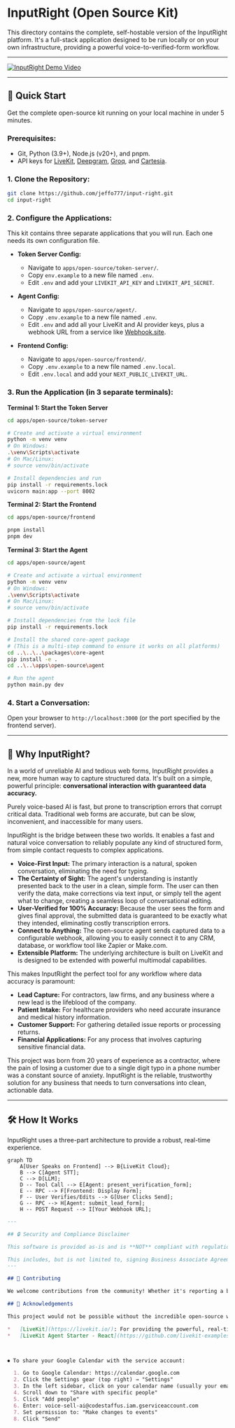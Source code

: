 # InputRight (Open Source Kit)

This directory contains the complete, self-hostable version of the InputRight platform. It's a full-stack application designed to be run locally or on your own infrastructure, providing a powerful voice-to-verified-form workflow.

---

[![InputRight Demo Video](../../.github/assets/demo-thumbnail.png)](https://www.youtube.com/watch?v=unc9YS0cvdg)

---

## 🚀 Quick Start

Get the complete open-source kit running on your local machine in under 5 minutes.

### Prerequisites:

*   Git, Python (3.9+), Node.js (v20+), and pnpm.
*   API keys for [LiveKit](https://cloud.livekit.io/), [Deepgram](https://deepgram.com/), [Groq](https://groq.com/), and [Cartesia](https://cartesia.ai/).

### 1. Clone the Repository:

```bash
git clone https://github.com/jeffo777/input-right.git
cd input-right
```

### 2. Configure the Applications:

This kit contains three separate applications that you will run. Each one needs its own configuration file.

*   **Token Server Config:**
    *   Navigate to `apps/open-source/token-server/`.
    *   Copy `env.example` to a new file named `.env`.
    *   Edit `.env` and add your `LIVEKIT_API_KEY` and `LIVEKIT_API_SECRET`.

*   **Agent Config:**
    *   Navigate to `apps/open-source/agent/`.
    *   Copy `.env.example` to a new file named `.env`.
    *   Edit `.env` and add all your LiveKit and AI provider keys, plus a webhook URL from a service like [Webhook.site](https://webhook.site/).

*   **Frontend Config:**
    *   Navigate to `apps/open-source/frontend/`.
    *   Copy `.env.example` to a new file named `.env.local`.
    *   Edit `.env.local` and add your `NEXT_PUBLIC_LIVEKIT_URL`.

### 3. Run the Application (in 3 separate terminals):

**Terminal 1: Start the Token Server**
```bash
cd apps/open-source/token-server

# Create and activate a virtual environment
python -m venv venv
# On Windows:
.\venv\Scripts\activate
# On Mac/Linux:
# source venv/bin/activate

# Install dependencies and run
pip install -r requirements.lock
uvicorn main:app --port 8002
```

**Terminal 2: Start the Frontend**
```bash
cd apps/open-source/frontend

pnpm install
pnpm dev
```

**Terminal 3: Start the Agent**
```bash
cd apps/open-source/agent

# Create and activate a virtual environment
python -m venv venv
# On Windows:
.\venv\Scripts\activate
# On Mac/Linux:
# source venv/bin/activate

# Install dependencies from the lock file
pip install -r requirements.lock

# Install the shared core-agent package
# (This is a multi-step command to ensure it works on all platforms)
cd ..\..\..\packages\core-agent
pip install -e .
cd ..\..\apps\open-source\agent

# Run the agent
python main.py dev
```

### 4. Start a Conversation:

Open your browser to `http://localhost:3000` (or the port specified by the frontend server).

---

## 🤔 Why InputRight?

In a world of unreliable AI and tedious web forms, InputRight provides a new, more human way to capture structured data. It's built on a simple, powerful principle: **conversational interaction with guaranteed data accuracy.**

Purely voice-based AI is fast, but prone to transcription errors that corrupt critical data. Traditional web forms are accurate, but can be slow, inconvenient, and inaccessible for many users.

InputRight is the bridge between these two worlds. It enables a fast and natural voice conversation to reliably populate any kind of structured form, from simple contact requests to complex applications.

*   **Voice-First Input:** The primary interaction is a natural, spoken conversation, eliminating the need for typing.
*   **The Certainty of Sight:** The agent's understanding is instantly presented back to the user in a clean, simple form. The user can then verify the data, make corrections via text input, or simply tell the agent what to change, creating a seamless loop of conversational editing.
*   **User-Verified for 100% Accuracy:** Because the user sees the form and gives final approval, the submitted data is guaranteed to be exactly what they intended, eliminating costly transcription errors.
*   **Connect to Anything:** The open-source agent sends captured data to a configurable webhook, allowing you to easily connect it to any CRM, database, or workflow tool like Zapier or Make.com.
*   **Extensible Platform:** The underlying architecture is built on LiveKit and is designed to be extended with powerful multimodal capabilities.

This makes InputRight the perfect tool for any workflow where data accuracy is paramount:
*   **Lead Capture:** For contractors, law firms, and any business where a new lead is the lifeblood of the company.
*   **Patient Intake:** For healthcare providers who need accurate insurance and medical history information.
*   **Customer Support:** For gathering detailed issue reports or processing returns.
*   **Financial Applications:** For any process that involves capturing sensitive financial data.

This project was born from 20 years of experience as a contractor, where the pain of losing a customer due to a single digit typo in a phone number was a constant source of anxiety. InputRight is the reliable, trustworthy solution for any business that needs to turn conversations into clean, actionable data.

---

## 🛠️ How It Works

InputRight uses a three-part architecture to provide a robust, real-time experience.

```mermaid
graph TD
    A[User Speaks on Frontend] --> B{LiveKit Cloud};
    B --> C[Agent STT];
    C --> D[LLM];
    D -- Tool Call --> E[Agent: present_verification_form];
    E -- RPC --> F[Frontend: Display Form];
    F -- User Verifies/Edits --> G[User Clicks Send];
    G -- RPC --> H[Agent: submit_lead_form];
    H -- POST Request --> I[Your Webhook URL];
```
```md
---

## 🔒 Security and Compliance Disclaimer

This software is provided as-is and is **NOT** compliant with regulations such as HIPAA or PCI DSS out of the box. You are solely responsible for ensuring that your implementation, configuration, choice of AI providers, and hosting environment meet any and all legal and regulatory requirements for your specific use case.

This includes, but is not limited to, signing Business Associate Agreements (BAAs) with your infrastructure and AI providers if you handle Protected Health Information (PHI).
---

## 🤝 Contributing

We welcome contributions from the community! Whether it's reporting a bug, suggesting a feature, or submitting a pull request, your help is greatly appreciated. Please see our main [Contributing Guide](../../CONTRIBUTING.md) to get started.

## 🙏 Acknowledgements

This project would not be possible without the incredible open-source work of others. We proudly build upon:

*   [LiveKit](https://livekit.io/): For providing the powerful, real-time WebRTC infrastructure that powers all communication.
*   [LiveKit Agent Starter - React](https://github.com/livekit-examples/agent-starter-react): For providing the excellent, open-source frontend template that we used as a starting point for our user interface.



⏺ To share your Google Calendar with the service account:

  1. Go to Google Calendar: https://calendar.google.com
  2. Click the Settings gear (top right) → "Settings"
  3. In the left sidebar, click on your calendar name (usually your email)
  4. Scroll down to "Share with specific people"
  5. Click "Add people"
  6. Enter: voice-sell-ai@codestaffus.iam.gserviceaccount.com
  7. Set permission to: "Make changes to events"
  8. Click "Send"